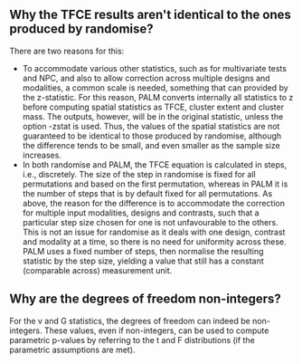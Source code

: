 ## Why the TFCE results aren't identical to the ones produced by randomise?

There are two reasons for this:

* To accommodate various other statistics, such as for multivariate tests and NPC, and also to allow correction across multiple designs and modalities, a common scale is needed, something that can provided by the z-statistic. For this reason, PALM converts internally all statistics to z before computing spatial statistics as TFCE, cluster extent and cluster mass. The outputs, however, will be in the original statistic, unless the option -zstat is used. Thus, the values of the spatial statistics are not guaranteed to be identical to those produced by randomise, although the difference tends to be small, and even smaller as the sample size increases.
* In both randomise and PALM, the TFCE equation is calculated in steps, i.e., discretely. The size of the step in randomise is fixed for all permutations and based on the first permutation, whereas in PALM it is the number of steps that is by default fixed for all permutations. As above, the reason for the difference is to accommodate the correction for multiple input modalities, designs and contrasts, such that a particular step size chosen for one is not unfavourable to the others. This is not an issue for randomise as it deals with one design, contrast and modality at a time, so there is no need for uniformity across these. PALM uses a fixed number of steps, then normalise the resulting statistic by the step size, yielding a value that still has a constant (comparable across) measurement unit.

## Why are the degrees of freedom non-integers?

For the v and G statistics, the degrees of freedom can indeed be non-integers. These values, even if non-integers, can be used to compute parametric p-values by referring to the t and F distributions (if the parametric assumptions are met).